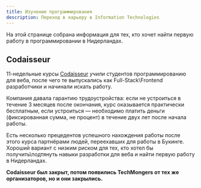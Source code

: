 ```yaml
---
title: Изучение программирования
description: Переход в карьеру в Information Technologies
---
```


На этой странице собрана информация для тех, кто хочет найти первую работу в программировании в Нидерландах.

## Codaisseur

11-недельные курсы [Codaisseur](https://codaisseur.com/) _учили_ студентов программированию для веба, после чего те выпускались как Full-Stack\Frontend разработчики и начинали искать работу.

Компания давала гарантию трудоустройства: если не устроиться в течение 3 месяцев после окончания, курс оказывается практически бесплатным, если устроиться — необходимо платить деньги (фиксированная сумма, не процент) в течение двух лет после начала работы.

Есть несколько прецедентов успешного нахождения работы после этого курса партнёрами людей, переехавших для работы в Букинге. Хороший вариант с низким риском для тех, кто хотел бы получить\подтянуть навыки разработки для веба и найти первую работу в Нидерландах.

**Codaisseur был закрыт, потом появились TechMongers от тех же организаторов, но и они закрылись.**